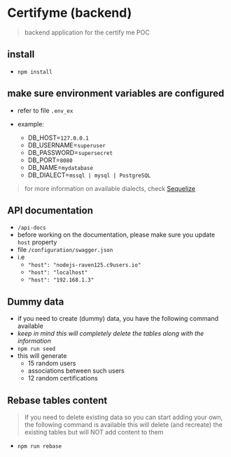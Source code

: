 # Certifyme (backend)

> backend application for the certify me POC

## install

- `npm install`

## make sure environment variables are configured

- refer to file `.env_ex`

- example:
  - DB_HOST=`127.0.0.1`
  - DB_USERNAME=`superuser`
  - DB_PASSWORD=`supersecret`
  - DB_PORT=`8080`
  - DB_NAME=`mydatabase`
  - DB_DIALECT=`mssql | mysql | PostgreSQL`

> for more information on available dialects, check [Sequelize](http://docs.sequelizejs.com/)

## API documentation

- `/api-docs`
- before working on the documentation, please make sure you update `host` property
- file `/configuration/swagger.json`
- i.e
  - `"host": "nodejs-raven125.c9users.io"`
  - `"host": "localhost"`
  - `"host": "192.168.1.3"`

## Dummy data

- if you need to create (dummy) data, you have the following command available
- _keep in mind this will completely delete the tables along with the information_
- `npm run seed`
- this will generate
  - 15 random users
  - associations between such users
  - 12 random certifications

## Rebase tables content

> If you need to delete existing data so you can start adding your own, the following command is available
> this will delete (and recreate) the existing tables but will NOT add content to them

- `npm run rebase`
